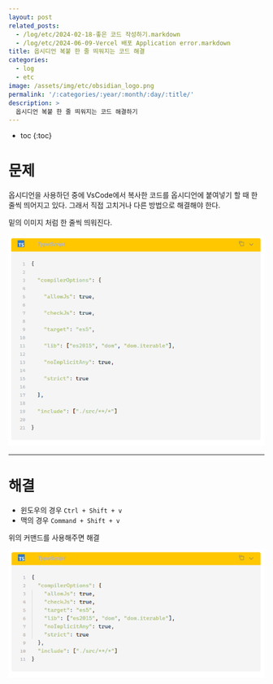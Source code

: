 ```yaml
---
layout: post
related_posts:
  - /log/etc/2024-02-18-좋은 코드 작성하기.markdown
  - /log/etc/2024-06-09-Vercel 배포 Application error.markdown
title: 옵시디언 복붙 한 줄 띄워지는 코드 해결
categories:
  - log
  - etc
image: /assets/img/etc/obsidian_logo.png
permalink: '/:categories/:year/:month/:day/:title/'
description: >
  옵시디언 복붙 한 줄 띄워지는 코드 해결하기
---
```


* toc
{:toc}

# 문제

옵시디언을 사용하던 중에 VsCode에서 복사한 코드를 옵시디언에 붙여넣기 할 때 한 줄씩 띄어지고 있다. 그래서 직접 고치거나 다른 방법으로 해결해야 한다.

밑의 이미지 처럼 한 줄씩 띄워진다.

<img src="/assets/img/etc/옵시디언 코맨드 전.png" />

---
# 해결

- 윈도우의 경우 `Ctrl + Shift + v` 
- 맥의 경우 `Command + Shift + v`


위의 커맨드를 사용해주면 해결

<img src="/assets/img/etc/옵시디언 코맨드 후.png" />